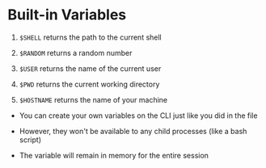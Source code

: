 # Built-in Variables

1. `$SHELL` returns the path to the current shell

2. `$RANDOM` returns a random number

3. `$USER` returns the name of the current user

4. `$PWD` returns the current working directory

5. `$HOSTNAME` returns the name of your machine

- You can create your own variables on the CLI just like you did in the file

- However, they won't be available to any child processes (like a bash script)

- The variable will remain in memory for the entire session
